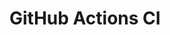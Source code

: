 # GitHub Actions CI





















































































































































































































































































































































































































































































































































































































































































































































































































































































































































































































































































































































































































































































































































































































































































































































































































































































































































































































































































































































































































































































































